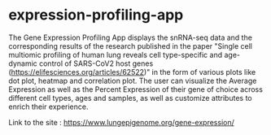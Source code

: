 # expression-profiling-app
The Gene Expression Profiling App displays the snRNA-seq data and the corresponding results of the research published in the paper "Single cell multiomic profiling of human lung reveals cell type-specific and age-dynamic control of SARS-CoV2 host genes (https://elifesciences.org/articles/62522)" in the form of various plots like dot plot, heatmap and correlation plot. The user can visualize the Average Expression as well as the Percent Expression of their gene of choice across different cell types, ages and samples, as well as customize attributes to enrich their experience. 

Link to the site : https://www.lungepigenome.org/gene-expression/
